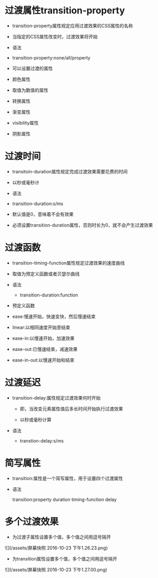# 过渡属性transition-property

 - transition-property属性规定应用过渡效果的CSS属性的名称

  - 当指定的CSS属性改变时，过渡效果将开始

 - 语法

  - transition-property:none/all/property

 - 可以设置过渡的属性

  - 颜色属性
  - 取值为数值的属性
  - 转换属性
  - 渐变属性
  - visibility属性
  - 阴影属性

# 过渡时间

 - transitoin-duration属性规定完成过渡效果需要花费的时间

  - 以秒或毫秒计

 - 语法

  - transition-duration:s/ms

  - 默认值是0，意味着不会有效果

 - 必须设置transition-duration属性，否则时长为0，就不会产生过渡效果

# 过渡函数

  - transition-timing-function属性规定过渡效果的速度曲线

  - 取值为预定义函数或者贝瑟尔曲线

  - 语法

    - transition-duration:function

  - 预定义函数

   - ease:慢速开始，快速变快，然后慢速结束

   - linear:以相同速度开始至结束

   - ease-in:以慢速开始，加速效果

   - ease-out:已慢速结束，减速效果

   - ease-in-out:以慢速开始和结束

# 过渡延迟

  - transition-delay:属性规定过渡效果何时开始

    - 即，当改变元素属性值后多长时间开始执行过渡效果

    - 以秒或毫秒计算

  - 语法

    - transtion-delay:s/ms


# 简写属性

 - transition:属性是一个简写属性，用于设置四个过渡属性
  
 - 语法

   transition:property duration timing-function delay

# 多个过渡效果

  - 为过渡子属性设置多个值，多个值之间用逗号隔开

  ![](/assets/屏幕快照 2016-10-23 下午1.26.23.png)

  - 为transition属性设置多个值，多个值之间用逗号隔开

  ![](/assets/屏幕快照 2016-10-23 下午1.27.00.png)